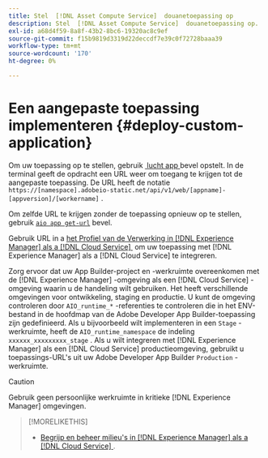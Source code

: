 ```yaml
---
title: Stel  [!DNL Asset Compute Service]  douanetoepassing op
description: Stel  [!DNL Asset Compute Service]  douanetoepassing op.
exl-id: a68d4f59-8a8f-43b2-8bc6-19320ac8c9ef
source-git-commit: f15b9819d3319d22deccdf7e39c0f72728baaa39
workflow-type: tm+mt
source-wordcount: '170'
ht-degree: 0%

---
```


# Een aangepaste toepassing implementeren {#deploy-custom-application}

Om uw toepassing op te stellen, gebruik [&#x200B; lucht app &#x200B;](https://github.com/adobe/aio-cli#aio-appdeploy) bevel opstelt. In de terminal geeft de opdracht een URL weer om toegang te krijgen tot de aangepaste toepassing. De URL heeft de notatie `https://[namespace].adobeio-static.net/api/v1/web/[appname]-[appversion]/[workername]` .

Om zelfde URL te krijgen zonder de toepassing opnieuw op te stellen, gebruik [`aio app get-url` &#x200B;](https://github.com/adobe/aio-cli#aio-app-get-url-action) bevel.

Gebruik URL in a [&#x200B; het Profiel van de Verwerking in  [!DNL Experience Manager]  als a  [!DNL Cloud Service] &#x200B;](https://experienceleague.adobe.com/nl/docs/experience-manager-cloud-service/content/assets/manage/asset-microservices-configure-and-use) om uw toepassing met [!DNL Experience Manager] als a [!DNL Cloud Service] te integreren.

Zorg ervoor dat uw App Builder-project en -werkruimte overeenkomen met de [!DNL Experience Manager] -omgeving als een [!DNL Cloud Service] -omgeving waarin u de handeling wilt gebruiken. Het heeft verschillende omgevingen voor ontwikkeling, staging en productie. U kunt de omgeving controleren door `AIO_runtime_*` -referenties te controleren die in het ENV-bestand in de hoofdmap van de Adobe Developer App Builder-toepassing zijn gedefinieerd. Als u bijvoorbeeld wilt implementeren in een `Stage` -werkruimte, heeft de `AIO_runtime_namespace` de indeling `xxxxxx_xxxxxxxxx_stage` . Als u wilt integreren met [!DNL Experience Manager] als een [!DNL Cloud Service] productieomgeving, gebruikt u toepassings-URL&#39;s uit uw Adobe Developer App Builder `Production` -werkruimte.

>[!CAUTION]
>
>Gebruik geen persoonlijke werkruimte in kritieke [!DNL Experience Manager] omgevingen.

>[!MORELIKETHIS]
>
>* [&#x200B; Begrijp en beheer milieu&#39;s in  [!DNL Experience Manager]  als a  [!DNL Cloud Service] &#x200B;](https://experienceleague.adobe.com/nl/docs/experience-manager-cloud-service/content/implementing/using-cloud-manager/manage-environments).
